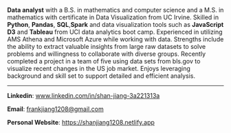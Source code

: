 **Data analyst** with a B.S. in mathematics and computer science and a M.S. in mathematics with certificate in Data Visualization from UC Irvine. Skilled in **Python**, **Pandas**, **SQL**,**Spark** and data visualization tools such as **JavaScript D3** and **Tableau** from UCI data analytics boot camp. Experienced in utilizing AMS Athena and Microsoft Azure while working with data. Strengths include the ability to extract valuable insights from large raw datasets to solve problems and willingness to collaborate with diverse groups. Recently completed a project in a team of five using data sets from bls.gov to visualize recent changes in the US job market. Enjoys leveraging background and skill set to support detailed and efficient analysis.

-----------------------------------------------------------------------------------------------------------------------------------------------------------------------------------
**Linkedin**: www.linkedin.com/in/shan-jiang-3a221313a

**Email**: frankjiang1208@gmail.com

**Personal Website**: https://shanjiang1208.netlify.app       
